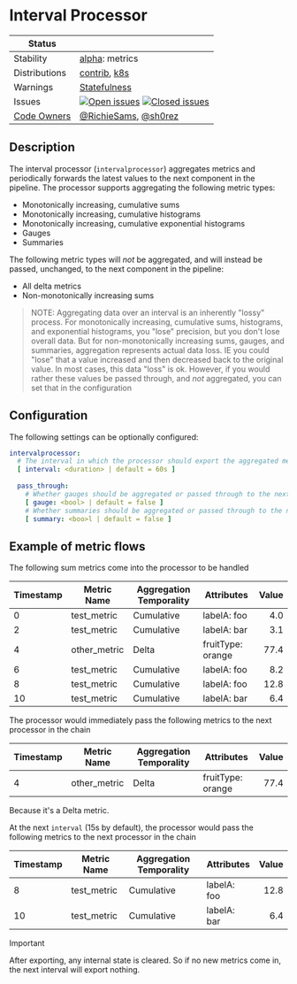 # Interval Processor

<!-- status autogenerated section -->
| Status        |           |
| ------------- |-----------|
| Stability     | [alpha]: metrics   |
| Distributions | [contrib], [k8s] |
| Warnings      | [Statefulness](#warnings) |
| Issues        | [![Open issues](https://img.shields.io/github/issues-search/open-telemetry/opentelemetry-collector-contrib?query=is%3Aissue%20is%3Aopen%20label%3Aprocessor%2Finterval%20&label=open&color=orange&logo=opentelemetry)](https://github.com/open-telemetry/opentelemetry-collector-contrib/issues?q=is%3Aopen+is%3Aissue+label%3Aprocessor%2Finterval) [![Closed issues](https://img.shields.io/github/issues-search/open-telemetry/opentelemetry-collector-contrib?query=is%3Aissue%20is%3Aclosed%20label%3Aprocessor%2Finterval%20&label=closed&color=blue&logo=opentelemetry)](https://github.com/open-telemetry/opentelemetry-collector-contrib/issues?q=is%3Aclosed+is%3Aissue+label%3Aprocessor%2Finterval) |
| [Code Owners](https://github.com/open-telemetry/opentelemetry-collector-contrib/blob/main/CONTRIBUTING.md#becoming-a-code-owner)    | [@RichieSams](https://www.github.com/RichieSams), [@sh0rez](https://www.github.com/sh0rez) |

[alpha]: https://github.com/open-telemetry/opentelemetry-collector/blob/main/docs/component-stability.md#alpha
[contrib]: https://github.com/open-telemetry/opentelemetry-collector-releases/tree/main/distributions/otelcol-contrib
[k8s]: https://github.com/open-telemetry/opentelemetry-collector-releases/tree/main/distributions/otelcol-k8s
<!-- end autogenerated section -->

## Description

The interval processor (`intervalprocessor`) aggregates metrics and periodically forwards the latest values to the next component in the pipeline. The processor supports aggregating the following metric types:

* Monotonically increasing, cumulative sums
* Monotonically increasing, cumulative histograms
* Monotonically increasing, cumulative exponential histograms
* Gauges 
* Summaries

The following metric types will *not* be aggregated, and will instead be passed, unchanged, to the next component in the pipeline:

* All delta metrics
* Non-monotonically increasing sums

> NOTE: Aggregating data over an interval is an inherently "lossy" process. For monotonically increasing, cumulative sums, histograms, and exponential histograms, you "lose" precision, but you don't lose overall data. But for non-monotonically increasing sums, gauges, and summaries, aggregation represents actual data loss. IE you could "lose" that a value increased and then decreased back to the original value. In most cases, this data "loss" is ok. However, if you would rather these values be passed through, and *not* aggregated, you can set that in the configuration

## Configuration

The following settings can be optionally configured:

```yaml
intervalprocessor:
  # The interval in which the processor should export the aggregated metrics. 
  [ interval: <duration> | default = 60s ]
  
  pass_through:
    # Whether gauges should be aggregated or passed through to the next component as they are
    [ gauge: <bool> | default = false ]
    # Whether summaries should be aggregated or passed through to the next component as they are
    [ summary: <boo>l | default = false ]
```

## Example of metric flows

The following sum metrics come into the processor to be handled

| Timestamp | Metric Name  | Aggregation Temporality | Attributes        | Value |
| --------- | ------------ | ----------------------- | ----------------- | ----: |
| 0         | test_metric  | Cumulative              | labelA: foo       |   4.0 |
| 2         | test_metric  | Cumulative              | labelA: bar       |   3.1 |
| 4         | other_metric | Delta                   | fruitType: orange |  77.4 |
| 6         | test_metric  | Cumulative              | labelA: foo       |   8.2 |
| 8         | test_metric  | Cumulative              | labelA: foo       |  12.8 |
| 10        | test_metric  | Cumulative              | labelA: bar       |   6.4 |

The processor would immediately pass the following metrics to the next processor in the chain

| Timestamp | Metric Name  | Aggregation Temporality | Attributes        | Value |
| --------- | ------------ | ----------------------- | ----------------- | ----: |
| 4         | other_metric | Delta                   | fruitType: orange |  77.4 |

Because it's a Delta metric.

At the next `interval` (15s by default), the processor would pass the following metrics to the next processor in the chain

| Timestamp | Metric Name | Aggregation Temporality | Attributes  | Value |
| --------- | ----------- | ----------------------- | ----------- | ----: |
| 8         | test_metric | Cumulative              | labelA: foo |  12.8 |
| 10        | test_metric | Cumulative              | labelA: bar |   6.4 |

> [!IMPORTANT]
> After exporting, any internal state is cleared. So if no new metrics come in, the next interval will export nothing.
